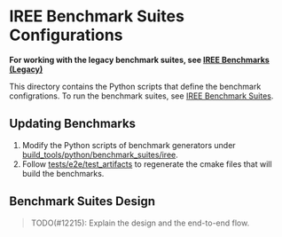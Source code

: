 # IREE Benchmark Suites Configurations

**For working with the legacy benchmark suites, see [IREE Benchmarks (Legacy)](/benchmarks)**

This directory contains the Python scripts that define the benchmark
configrations. To run the benchmark suites, see [IREE Benchmark Suites](/build_tools/benchmarks/README.md).

## Updating Benchmarks
1. Modify the Python scripts of benchmark generators under
  [build_tools/python/benchmark_suites/iree](/build_tools/python/benchmark_suites/iree).
2. Follow [tests/e2e/test_artifacts](https://github.com/openxla/iree/tree/main/tests/e2e/test_artifacts)
   to regenerate the cmake files that will build the benchmarks.

## Benchmark Suites Design
> TODO(#12215): Explain the design and the end-to-end flow.
